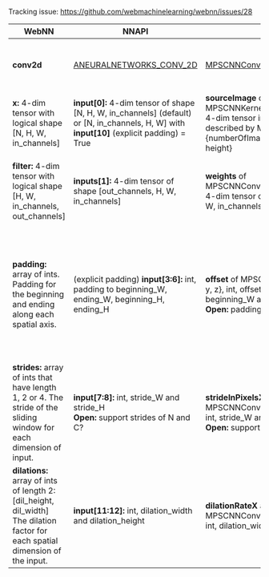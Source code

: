 Tracking issue: https://github.com/webmachinelearning/webnn/issues/28

|  WebNN | NNAPI | MPS | DirectML | BNNS | DNNL (MKL-DNN) | ONNX | Paddle-Lite |
|------|---------|------|------------|--------|---------------------|---|---|
|  **conv2d** | [ANEURALNETWORKS_CONV_2D](https://developer.android.com/ndk/reference/group/neural-networks#group___neural_networks_1ggaabbe492c60331b13038e39d4207940e0a34a73b5eaf458b67db5eda71557d1d01)  | [MPSCNNConvolution](https://developer.apple.com/documentation/metalperformanceshaders/mpscnnconvolution) | [DML_CONVOLUTION_OPERATOR_DESC](https://docs.microsoft.com/en-us/windows/win32/api/directml/ns-directml-dml_convolution_operator_desc) when **DimensionCount** = 2, **GroupCount** = 1, **Mode** = DML_CONVOLUTION_MODE_CROSS_CORRELATION, **Direction** = DML_CONVOLUTION_DIRECTION_FORWARD | [BNNSFilterCreateConvolutionLayer](https://developer.apple.com/documentation/accelerate/1642537-bnnsfiltercreateconvolutionlayer?language=objc) | [convolution_forward](https://intel.github.io/mkl-dnn/structdnnl_1_1convolution__forward.html) | [Conv](https://github.com/onnx/onnx/blob/master/docs/Operators.md#Conv) | [conv2d](https://www.paddlepaddle.org.cn/documentation/docs/en/api/layers/conv2d.html) |
| **x:** 4-dim tensor with logical shape [N, H, W, in_channels] | **input[0]:** 4-dim tensor of shape [N, H, W, in_channels] (default) or [N, in_channels, H, W] with **input[10]** (explicit padding) = True | **sourceImage** of MPSCNNKernel.encodeToCommandBuffer: 4-dim tensor in [MPSImage](https://developer.apple.com/documentation/metalperformanceshaders/mpsimage?language=objc)<br> described by MPSImageDescriptor {numberOfImages, featureChannels, width, height} | **InputTensor** of DML_CONVOLUTION_OPERATOR_DESC: 4-dim tensor in buffer resource of shape [N, in_channels, H, W] | **in_desc**: 4-dim tensor of shape [N, in_channels, H, W] | **src_desc** of convolution_forward::desc: 4-dim tensor of shape [N, in_channels, H, W] | **X**: 4-dim tensor of shape [N, in_channels, H, W] | **input**: 4-D tensor with shape [N, C, H, W] (default) or [N, H, W, C] with **data_format** = "NHWC" |
| **filter:** 4-dim tensor with logical shape [H, W, in_channels, out_channels] | **inputs[1]:** 4-dim tensor of shape [out_channels, H, W, in_channels] | **weights** of MPSCNNConvolutionDataSource:<br>4-dim tensor of shape [out_channels, H, W, in_channels] | **FilterTensor** of DML_CONVOLUTION_OPERATOR_DESC: 4-dim tensor of buffer resource of shape [out_channels, in_channels, H, W] | **weigths** of BNNSConvolutionLayerParameters: 4-dim tensor of shape [out_channels, in_channels, H, W] | **weights_desc** of convolution_forward::desc: 4-dim tensor of shape [out_channels, in_channels, H, W] | **W**: 4-dim tensor of shape [out_channels, in_channels, H, W] with **group** = 1 | **filter**: 4-D tensor (MCHW) of shape [depth_out, depth_in, filter_height, filter_width] |
| **padding:** array of ints. Padding for the beginning and ending along each spatial axis. | (explicit padding) **input[3:6]:** int, padding to beginning_W, ending_W, beginning_H, ending_H | **offset** of MPSCNNKernel: in MPSOffset {x, y, z}, int, offset (-padding) for beginning_W and beginning_H.<br>**Open:** padding for ending? | **StartPadding** of DML_CONVOLUTION_OPERATOR_DESC: unsigned int, padding to the start of the corresponding axis [beginning_H, beginning_W] <br>**EndPadding** of DML_CONVOLUTION_OPERATOR_DESC: unsigned int, padding to the end of corresponding axis [ending_H, ending_W] | **x_padding** of BNNSConvolutionLayerParameters: unsigned int, beginning and ending padding of width axis <br> **y_padding** of BNNSConvolutionLayerParameters:  unsigned int, beginning and ending padding of height axis <br> **Open**: only support same beginning and ending paddings along each spatial axis. | **padding_l** of  of convolution_forward::desc: int64, [beginning_H, beginning_W] <br> **padding_r** of convolution_forward::desc: int64, [ending_H, ending_W] | **pads**: list of ints, padding for the beginning and ending along each spatial axis, [beginning_H, beginning_W, ending_H, ending_W] with **auto_pad** = NOTSET | **padding**: list of ints, [pad_height_top, pad_height_bottom, pad_width_left, pad_width_right] |
|  **strides:** array of ints that have length 1, 2 or 4. The stride of the sliding window for each dimension of input. | **input[7:8]:** int, stride_W and stride_H <br> **Open:** support strides of N and C? | **strideInPixelsX** and **strideInPixelsY** of MPSCNNConvolutionDescriptor: unsigned int, stride_W and stride_H <br> **Open:** support strides of N and C? | **Strides** of DML_CONVOLUTION_OPERATOR_DESC: unsigned int, [stride_H, stride_W] | **x_stride** and **y_stride** of BNNSConvolutionLayerParameters: unsigned int, stride_W and stride_H <br> **Open:** support strides of N and C?  | **strides** of convolution_forward::desc: int64, stride_W, stride_H <br> **Open:** support strides of N and C?  | **strides**: list of ints, stride along each spatial axis | **stride**: tuple of ints,  (stride_height, stride_width) |
|  **dilations:** array of ints of length 2: [dil_height, dil_width] The dilation factor for each spatial dimension of the input. | **input[11:12]:** int, dilation_width and dilation_height | **dilationRateX** and  **dilationRateY** of MPSCNNConvolutionDescriptor: unsigned int, dilation_width and dilation_height | **Dilations** of DML_CONVOLUTION_OPERATOR_DESC: unsigned int, [dilation_H, dilation_W] | **Open**: not supported | **dilates** of convolution_forward::desc: int64, [dilation_width, dilation_height] | **dilations**: list of ints, dilation value along each spatial axis of the filter | **dilation**: tuple of ints, (dilation_height, dilation_width) |